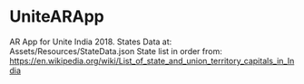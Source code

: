 # UniteARApp
AR App for Unite India 2018.
States Data at: Assets/Resources/StateData.json
State list in order from: https://en.wikipedia.org/wiki/List_of_state_and_union_territory_capitals_in_India

